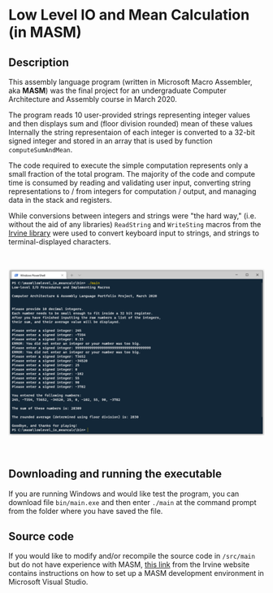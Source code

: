 # Low Level IO and Mean Calculation (in MASM)

## Description

This assembly language program (written in Microsoft Macro Assembler, aka **MASM**) was the final project for an undergraduate Computer Architecture and Assembly course in March 2020.

The program reads 10 user-provided strings representing integer values and then displays sum and (floor division rounded) mean of these values Internally the string representaion of each integer is converted to a 32-bit signed integer and stored in an array that is used by function `computeSumAndMean`.

The code required to execute the simple computation represents only a small fraction of the total program. The majority of the code and compute time is consumed by reading and validating user input, converting string representations to / from integers for computation / output, and managing data in the stack and registers.

While conversions between integers and strings were "the hard way," (i.e. without the aid of any libraries) `ReadString` and `WriteSting` macros from the [Irvine library](https://asmirvine.com/) were used to convert keyboard input to strings, and strings to terminal-displayed characters.

<br>

![screenshot](/images/run_demo.PNG)

<br>

## Downloading and running the executable

If you are running Windows and would like test the program, you can download file `bin/main.exe` and then enter `./main` at the command prompt from the folder where you have saved the file.

## Source code

If you would like to modify and/or recompile the source code in `/src/main` but do not have experience with MASM, [this link](https://asmirvine.com/gettingStartedVS2019/index.htm) from the Irvine website contains instructions on how to set up a MASM development environment in Microsoft Visual Studio.


